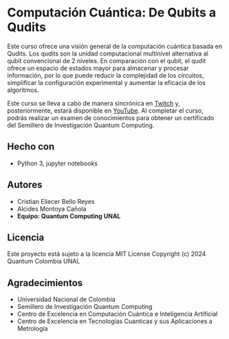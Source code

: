 # Computación Cuántica: De Qubits a Qudits

Este curso ofrece una visión general de la computación cuántica basada en Qudits. Los qudits son la unidad computacional multinivel alternativa al qubit convencional de 2 niveles. En comparación con el qubit, el qudit ofrece un espacio de estados mayor para almacenar y procesar información, por lo que puede reducir la complejidad de los circuitos, simplificar la configuración experimental y aumentar la eficacia de los algoritmos.


Este curso se lleva a cabo de manera sincrónica en [Twitch](https://www.twitch.tv/quantumcolombia) y, posteriormente, estará disponible en [YouTube](https://www.youtube.com/@Quantum_Colombia). Al completar el curso, podrás realizar un examen de conocimientos para obtener un certificado del Semillero de Investigación Quantum Computing.

## Hecho con

  - Python 3, jupyter notebooks

## Autores
  - Cristian Eliecer Bello Reyes
  - Alcides Montoya Cañola
  - **Equipo: Quantum Computing UNAL**


## Licencia

Este proyecto está sujeto a la licencia MIT License Copyright (c) 2024 Quantum Colombia UNAL

## Agradecimientos

  - Universidad Nacional de Colombia
  - Semillero de Investigación Quantum Computing
  - Centro de Excelencia en Computación Cuántica e Inteligencia Artificial
  - Centro de Excelencia en Tecnologías Cuanticas y sus Aplicaciones a Metrología
